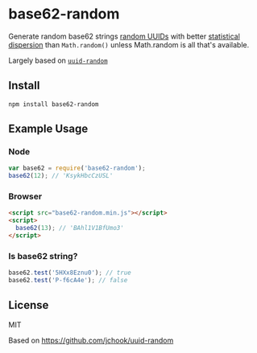 # base62-random

Generate random base62 strings
[random UUIDs](https://en.wikipedia.org/wiki/Universally_unique_identifier#Version_4_.28random.29)
with better 
[statistical dispersion](https://en.wikipedia.org/wiki/Statistical_dispersion)
than `Math.random()` unless Math.random is all that's available.

Largely based on [`uuid-random`](https://github.com/jchook/uuid-random)

## Install

    npm install base62-random


## Example Usage

### Node

```javascript
var base62 = require('base62-random');
base62(12); // 'KsykHbcCzUSL'
```

### Browser

```html
<script src="base62-random.min.js"></script>
<script>
  base62(13); // 'BAhl1V1BfUmo3'
</script>
```


### Is base62 string?

```javascript
base62.test('5HXx8Eznu0'); // true
base62.test('P-f6cA4e'); // false
```

## License

MIT

Based on https://github.com/jchook/uuid-random
